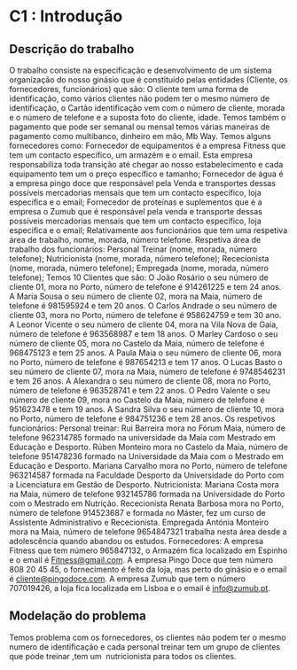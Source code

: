 # C1 : Introdução


## Descrição do trabalho
O trabalho consiste na especificação e desenvolvimento de um sistema organização do nosso ginásio que é constituído pelas entidades (Cliente, os fornecedores, funcionários) que são:
O cliente tem uma forma de identificação, como vários clientes não podem ter o mesmo número de identificação, o Cartão identificação vem com o número de cliente, morada e o número de telefone e a suposta foto do cliente, idade.
Temos também o pagamento que pode ser semanal ou mensal temos várias maneiras de pagamento como multibanco, dinheiro em mão, Mb Way.
Temos alguns fornecedores como:
Fornecedor de equipamentos é a empresa Fitness que tem um contacto específico, um armazém e o email. Esta empresa responsabiliza toda transição até chegar ao nosso estabelecimento e cada equipamento tem um o preço específico e tamanho;
Fornecedor de água é a empresa pingo doce que responsável pela Venda e transportes dessas possíveis mercadorias mensais que tem um contacto específico, loja especifica e o email;
Fornecedor de proteínas e suplementos que é a empresa o Zumub que é responsável pela venda e transporte dessas possíveis mercadorias mensais que tem um contacto específico, loja especifica e o email;
Relativamente aos funcionários que tem uma respetiva área de trabalho, nome, morada, número telefone.
Respetiva área de trabalho dos funcionários:
Personal Treinar (nome, morada, número telefone);
Nutricionista (nome, morada, número telefone);
Rececionista (nome, morada, número telefone);
Empregada (nome, morada, número telefone);
Temos 10 Clientes que são:
O João Rosário o seu número de cliente 01, mora no Porto, número de telefone é 914261225 e tem 24 anos.
A Maria Sousa o seu número de cliente 02, mora na Maia, número de telefone é 981595924 e tem 20 anos.
O Carlos Andrade o seu número de cliente 03, mora no Porto, número de telefone é 958624759 e tem 30 ano.
A Leonor Vicente o seu número de cliente 04, mora na Vila Nova de Gaia, número de telefone é 963568987 e tem 18 anos.
O Marley Cardoso o seu número de cliente 05, mora no Castelo da Maia, número de telefone é 968475123 e tem 25 anos.
 A Paula Maia o seu número de cliente 06, mora no Porto, número de telefone é 987654213 e tem 17 anos.
O Lucas Basto o seu número de cliente 07, mora na Maia, número de telefone é 9748546231 e tem 26 anos.
A Alexandra o seu número de cliente 08, mora no Porto, número de telefone é 963528741 e tem 22 anos.
O Pedro Valente o seu número de cliente 09, mora no Castelo da Maia, número de telefone é 951623478 e tem 19 anos.
A Sandra Silva o seu número de cliente 10, mora no Porto, número de telefone é 984751236 e tem 28 anos.
Os respetivos funcionários:
Personal treinar:
Rui Barreira mora no Fórum Maia, número de telefone 962314785 formado na universidade da Maia com Mestrado em Educação e Desporto.
Rúben Monteiro mora no Castelo da Maia, número de telefone 951478236 formado na Universidade da Maia com o Mestrado em Educação e Desporto.
Mariana Carvalho mora no Porto, número de telefone 963214587 formada na Faculdade Desporto da Universidade do Porto com a Licenciatura em Gestão de Desporto.
Nutricionista:
Mariana Costa mora na Maia, número de telefone 932145786 formada na Universidade do Porto com o Mestrado em Nutrição.
Rececionista
Renata Barbosa mora no Porto, número de telefone 914523687 e formada no Máster, fez um curso de Assistente Administrativo e Rececionista.
Empregada
Antónia Monteiro mora na Maia, número de telefone 9654847321 trabalha nesta área desde a adolescência quando abandou os estudos.
Fornecedores:
 A empresa Fitness que tem número 965847132, o Armazém fica localizado em Espinho e o email é Fitness@gmail.com.
A empresa Pingo Doce que tem número 808 20 45 45, o fornecimento é feito da loja, mas perto do ginásio e o email é cliente@pingodoce.com.
A empresa Zumub que tem o número 707019426, a loja fica localizada em Lisboa e o email é info@zumub.pt.

## Modelação do problema

Temos problema com os fornecedores, os clientes não podem ter o mesmo numero de identificação e cada personal treinar tem um grupo de clientes que pode treinar ,tem um  nutricionista para todos os clientes.

